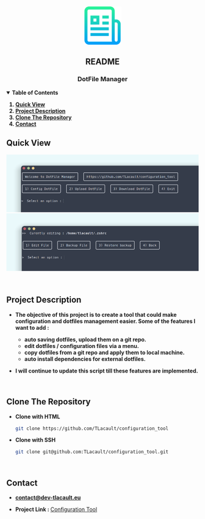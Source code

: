 <!-- PROJECT LOGO -->
<br />
<p align="center">
  <a href="https://github.com/TLacault">
    <img src="readme_res/logo.png" width="100" height="100">
  </a>

  <h2 align="center">README</h2>
  <h3 align="center">DotFile Manager</h3>

</p>


<!-- TABLE OF CONTENTS -->
<details open="open">
  <summary><strong>Table of Contents</strong></summary>
    <strong>
      <ol>
        <li><a href="#quick-view">Quick View</a></li>
        <li><a href="#project-description">Project Description</a></li>
        <li><a href="#clone-the-repository">Clone The Repository</a></li>
        <li><a href="#contact">Contact</a></li>
      </ol>
  </strong>
</details>

<!-- Quick View -->
## Quick View
<p align="center">
    <a href="https://github.com/TLacault">
        <img src="readme_res/ss_menu.png">
        <img src="readme_res/ss_file.png">
    </a>
</p>

<br />

<!-- Project Description -->
## Project Description

* <strong>The objective of this project is to create a tool that could make configuration and dotfiles management easier.
Some of the features I want to add :
  - auto saving dotfiles, upload them on a git repo.
  - edit dotfiles / configuration files via a menu.
  - copy dotfiles from a git repo and apply them to local machine.
  - auto install dependencies for external dotfiles.</strong>

* <strong>I will continue to update this script till these features are implemented.</strong>

<br />

<!-- Clone The Repository -->
## Clone The Repository

* <strong>Clone with HTML</strong>
   ```sh
   git clone https://github.com/TLacault/configuration_tool
   ```

* <strong>Clone with SSH</strong>
   ```sh
   git clone git@github.com:TLacault/configuration_tool.git
   ```

<br />

<!-- Contact -->
## Contact

* <strong>contact@dev-tlacault.eu</strong>

* <strong>Project Link : </strong>[Configuration Tool](https://github.com/TLacault/configuration_tool)
